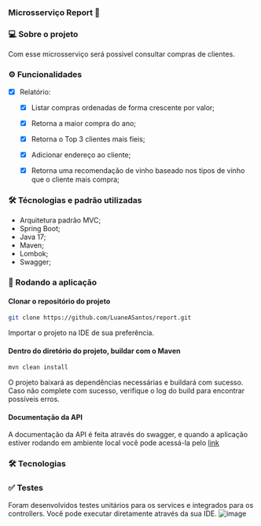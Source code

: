 ### Microsserviço Report 🍷


### 💻 Sobre o projeto
Com esse microsserviço será possivel consultar compras de clientes.

### ⚙️ Funcionalidades

- [x] Relatório:
  - [x] Listar compras ordenadas de forma crescente por valor;
  - [x] Retorna a maior compra do ano;
  - [x] Retorna o Top 3 clientes mais fieis;
  - [x] Adicionar endereço ao cliente;
  - [x] Retorna uma recomendação de vinho baseado nos tipos de vinho que o cliente mais compra;


### 🛠 Técnologias e padrão utilizadas

- Arquitetura padrão MVC;
- Spring Boot;
- Java 17;
- Maven;
- Lombok;
- Swagger;

### 🧭 Rodando a aplicação

#### Clonar o repositório do projeto

```sh
git clone https://github.com/LuaneASantos/report.git
```
Importar o projeto na IDE de sua preferência.

#### Dentro do diretório do projeto, buildar com o Maven
```sh
mvn clean install
```

O projeto baixará as dependências necessárias e buildará com sucesso. Caso não complete com sucesso, verifique o log do build para encontrar possíveis erros.

#### Documentação da API
A documentação da API é feita através do swagger, e quando a aplicação estiver rodando em ambiente local você pode acessá-la pelo [link](http://localhost:8080/swagger-ui/index.html#/)

### 🛠 Tecnologias

### ✅ Testes
Foram desenvolvidos testes unitários para os services e integrados para os controllers. Você pode executar diretamente através da sua IDE.
![image](https://user-images.githubusercontent.com/29411848/183432480-7a1f5e09-9fce-45d3-ac4b-c5f9bb59b314.png)
